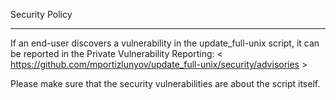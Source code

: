 Security Policy
***
If an end-user discovers a vulnerability in the update_full-unix script, it can be reported in the Private Vulnerability Reporting:
< https://github.com/mportizlunyov/update_full-unix/security/advisories >

Please make sure that the security vulnerabilities are about the script itself.
